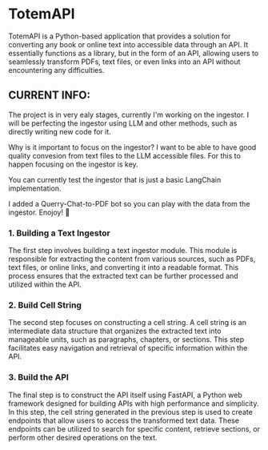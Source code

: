 # TotemAPI

TotemAPI is a Python-based application that provides a solution for converting any book or online text into accessible data through an API. It essentially functions as a library, but in the form of an API, allowing users to seamlessly transform PDFs, text files, or even links into an API without encountering any difficulties.

## CURRENT INFO:

The project is in very ealy stages, currently I'm working on the ingestor. I will be perfecting the ingestor using LLM and other methods, such as directly writing new code for it.

Why is it important to focus on the ingestor? I want to be able to have good quality convesion from text files to the LLM accessible files. For this to happen focusing on the ingestor is key.

You can currently test the ingestor that is just a basic LangChain implementation.

I added a Querry-Chat-to-PDF bot so you can play with the data from the ingestor. Enojoy! 🥹


### 1. Building a Text Ingestor

The first step involves building a text ingestor module. This module is responsible for extracting the content from various sources, such as PDFs, text files, or online links, and converting it into a readable format. This process ensures that the extracted text can be further processed and utilized within the API.

### 2. Build Cell String

The second step focuses on constructing a cell string. A cell string is an intermediate data structure that organizes the extracted text into manageable units, such as paragraphs, chapters, or sections. This step facilitates easy navigation and retrieval of specific information within the API.

### 3. Build the API

The final step is to construct the API itself using FastAPI, a Python web framework designed for building APIs with high performance and simplicity. In this step, the cell string generated in the previous step is used to create endpoints that allow users to access the transformed text data. These endpoints can be utilized to search for specific content, retrieve sections, or perform other desired operations on the text.



